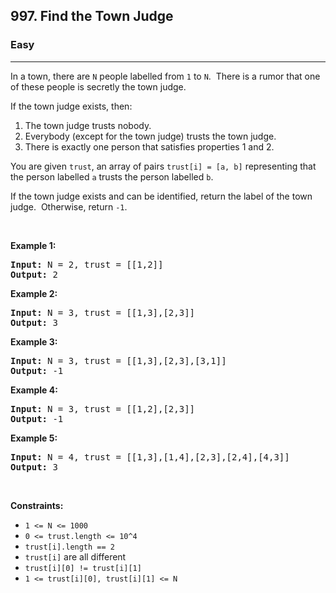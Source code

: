 <h2>997. Find the Town Judge</h2><h3>Easy</h3><hr><div><p>In a town, there are <code>N</code> people labelled from&nbsp;<code>1</code> to <code>N</code>.&nbsp; There is a rumor that one of these people is secretly the town judge.</p>

<p>If the&nbsp;town judge exists, then:</p>

<ol>
	<li>The town judge trusts nobody.</li>
	<li>Everybody (except for the town judge) trusts the town judge.</li>
	<li>There is exactly one person that satisfies properties 1 and 2.</li>
</ol>

<p>You are given <code>trust</code>, an array of pairs <code>trust[i] = [a, b]</code> representing that the person labelled <code>a</code> trusts the person labelled <code>b</code>.</p>

<p>If the town judge exists and can be identified, return the label of the town judge.&nbsp; Otherwise, return <code>-1</code>.</p>

<p>&nbsp;</p>
<p><strong>Example 1:</strong></p>
<pre><strong>Input:</strong> N = 2, trust = [[1,2]]
<strong>Output:</strong> 2
</pre><p><strong>Example 2:</strong></p>
<pre><strong>Input:</strong> N = 3, trust = [[1,3],[2,3]]
<strong>Output:</strong> 3
</pre><p><strong>Example 3:</strong></p>
<pre><strong>Input:</strong> N = 3, trust = [[1,3],[2,3],[3,1]]
<strong>Output:</strong> -1
</pre><p><strong>Example 4:</strong></p>
<pre><strong>Input:</strong> N = 3, trust = [[1,2],[2,3]]
<strong>Output:</strong> -1
</pre><p><strong>Example 5:</strong></p>
<pre><strong>Input:</strong> N = 4, trust = [[1,3],[1,4],[2,3],[2,4],[4,3]]
<strong>Output:</strong> 3
</pre>
<p>&nbsp;</p>
<p><strong>Constraints:</strong></p>

<ul>
	<li><code>1 &lt;= N &lt;= 1000</code></li>
	<li><code>0 &lt;= trust.length &lt;= 10^4</code></li>
	<li><code>trust[i].length == 2</code></li>
	<li><code>trust[i]</code> are all different</li>
	<li><code>trust[i][0] != trust[i][1]</code></li>
	<li><code>1 &lt;= trust[i][0], trust[i][1] &lt;= N</code></li>
</ul></div>